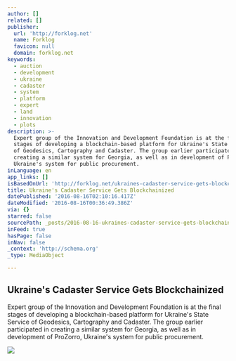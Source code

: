 ```yaml
---
author: []
related: []
publisher:
  url: 'http://forklog.net'
  name: Forklog
  favicon: null
  domain: forklog.net
keywords:
  - auction
  - development
  - ukraine
  - cadaster
  - system
  - platform
  - expert
  - land
  - innovation
  - plots
description: >-
  Expert group of the Innovation and Development Foundation is at the final
  stages of developing a blockchain-based platform for Ukraine's State Service
  of Geodesics, Cartography and Cadaster. The group earlier participated in
  creating a similar system for Georgia, as well as in development of ProZorro,
  Ukraine's system for public procurement.
inLanguage: en
app_links: []
isBasedOnUrl: 'http://forklog.net/ukraines-cadaster-service-gets-blockchainized/'
title: Ukraine's Cadaster Service Gets Blockchainized
datePublished: '2016-08-16T02:10:16.417Z'
dateModified: '2016-08-16T00:36:49.386Z'
via: {}
starred: false
sourcePath: _posts/2016-08-16-ukraines-cadaster-service-gets-blockchainized.md
inFeed: true
hasPage: false
inNav: false
_context: 'http://schema.org'
_type: MediaObject

---
```

<article style=""><h1>Ukraine's Cadaster Service Gets Blockchainized</h1><p>Expert group of the Innovation and Development Foundation is at the final stages of developing a blockchain-based platform for Ukraine's State Service of Geodesics, Cartography and Cadaster. The group earlier participated in creating a similar system for Georgia, as well as in development of ProZorro, Ukraine's system for public procurement.</p><img src="http://forklog.net/wp-content/uploads/2015/10/ukrainecapitalbitcoin.png" /></article>